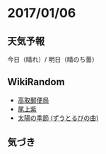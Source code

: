 # 2017/01/06

## 天気予報

今日（晴れ）/ 明日（晴のち曇）

## WikiRandom

* [高取郵便局](https://ja.wikipedia.org/wiki/%E9%AB%98%E5%8F%96%E9%83%B5%E4%BE%BF%E5%B1%80)
* [尾上紫](https://ja.wikipedia.org/wiki/%E5%B0%BE%E4%B8%8A%E7%B4%AB)
* [太陽の季節 (ずうとるびの曲)](https://ja.wikipedia.org/wiki/%E5%A4%AA%E9%99%BD%E3%81%AE%E5%AD%A3%E7%AF%80_%28%E3%81%9A%E3%81%86%E3%81%A8%E3%82%8B%E3%81%B3%E3%81%AE%E6%9B%B2%29)

## 気づき

